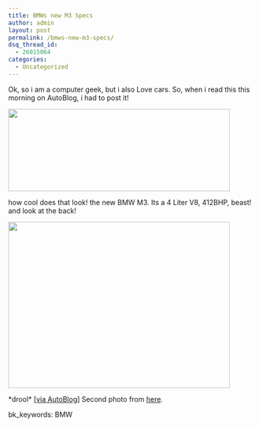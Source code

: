 ```yaml
---
title: BMWs new M3 Specs
author: admin
layout: post
permalink: /bmws-new-m3-specs/
dsq_thread_id:
  - 26015064
categories:
  - Uncategorized
---
```

Ok, so i am a computer geek, but i also Love cars. So, when i read this this morning on AutoBlog, i had to post it!

<img height="167" src="http://lsnbackup.nfshost.com/bmw_3_front.jpg" width="450" /> 

how cool does that look! the new BMW M3. Its a 4 Liter V8, 412BHP, beast! and look at the back! 

<img height="337" src="http://lsnbackup.nfshost.com/M3Back.jpg" width="450" /> 

\*drool\* [[via AutoBlog][1]] Second photo from [here][2].

bk_keywords: BMW

 [1]: http://feeds.autoblog.com/~r/weblogsinc/autoblog/~3/14178470/
 [2]: http://www.x5world.com/other-bmws/19055-new-e92-m3-coupe-pricing.html